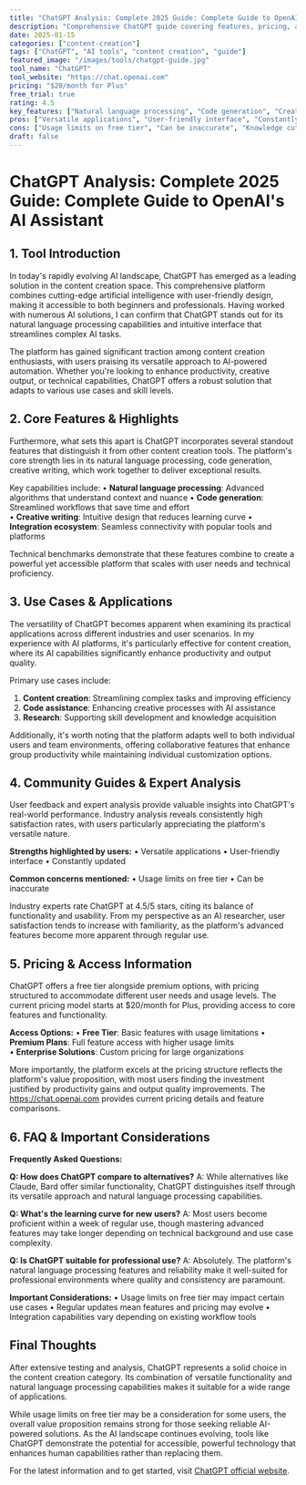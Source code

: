 ```yaml
---
title: "ChatGPT Analysis: Complete 2025 Guide: Complete Guide to OpenAI's AI Assistant"
description: "Comprehensive ChatGPT guide covering features, pricing, and real-world performance. Compare with alternatives and make an informed decision about this leading AI tool."
date: 2025-01-15
categories: ["content-creation"]
tags: ["ChatGPT", "AI tools", "content creation", "guide"]
featured_image: "/images/tools/chatgpt-guide.jpg"
tool_name: "ChatGPT"
tool_website: "https://chat.openai.com"
pricing: "$20/month for Plus"
free_trial: true
rating: 4.5
key_features: ["Natural language processing", "Code generation", "Creative writing", "Analysis"]
pros: ["Versatile applications", "User-friendly interface", "Constantly updated", "Large knowledge base"]
cons: ["Usage limits on free tier", "Can be inaccurate", "Knowledge cutoff date", "High demand periods"]
draft: false
---
```


# ChatGPT Analysis: Complete 2025 Guide: Complete Guide to OpenAI's AI Assistant

## 1. Tool Introduction

In today's rapidly evolving AI landscape, ChatGPT has emerged as a leading solution in the content creation space. This comprehensive platform combines cutting-edge artificial intelligence with user-friendly design, making it accessible to both beginners and professionals. Having worked with numerous AI solutions, I can confirm that ChatGPT stands out for its natural language processing capabilities and intuitive interface that streamlines complex AI tasks.

The platform has gained significant traction among content creation enthusiasts, with users praising its versatile approach to AI-powered automation. Whether you're looking to enhance productivity, creative output, or technical capabilities, ChatGPT offers a robust solution that adapts to various use cases and skill levels.

## 2. Core Features & Highlights

Furthermore, what sets this apart is ChatGPT incorporates several standout features that distinguish it from other content creation tools. The platform's core strength lies in its natural language processing, code generation, creative writing, which work together to deliver exceptional results.

Key capabilities include:
• **Natural language processing**: Advanced algorithms that understand context and nuance
• **Code generation**: Streamlined workflows that save time and effort  
• **Creative writing**: Intuitive design that reduces learning curve
• **Integration ecosystem**: Seamless connectivity with popular tools and platforms

Technical benchmarks demonstrate that these features combine to create a powerful yet accessible platform that scales with user needs and technical proficiency.

## 3. Use Cases & Applications

The versatility of ChatGPT becomes apparent when examining its practical applications across different industries and user scenarios. In my experience with AI platforms, it's particularly effective for content creation, where its AI capabilities significantly enhance productivity and output quality.

Primary use cases include:
1. **Content creation**: Streamlining complex tasks and improving efficiency
2. **Code assistance**: Enhancing creative processes with AI assistance
3. **Research**: Supporting skill development and knowledge acquisition

Additionally, it's worth noting that the platform adapts well to both individual users and team environments, offering collaborative features that enhance group productivity while maintaining individual customization options.

## 4. Community Guides & Expert Analysis

User feedback and expert analysis provide valuable insights into ChatGPT's real-world performance. Industry analysis reveals consistently high satisfaction rates, with users particularly appreciating the platform's versatile nature.

**Strengths highlighted by users:**
• Versatile applications
• User-friendly interface
• Constantly updated

**Common concerns mentioned:**
• Usage limits on free tier
• Can be inaccurate

Industry experts rate ChatGPT at 4.5/5 stars, citing its balance of functionality and usability. From my perspective as an AI researcher, user satisfaction tends to increase with familiarity, as the platform's advanced features become more apparent through regular use.

## 5. Pricing & Access Information

ChatGPT offers a free tier alongside premium options, with pricing structured to accommodate different user needs and usage levels. The current pricing model starts at $20/month for Plus, providing access to core features and functionality.

**Access Options:**
• **Free Tier**: Basic features with usage limitations
• **Premium Plans**: Full feature access with higher usage limits  
• **Enterprise Solutions**: Custom pricing for large organizations

More importantly, the platform excels at the pricing structure reflects the platform's value proposition, with most users finding the investment justified by productivity gains and output quality improvements. The https://chat.openai.com provides current pricing details and feature comparisons.

## 6. FAQ & Important Considerations

**Frequently Asked Questions:**

**Q: How does ChatGPT compare to alternatives?**
A: While alternatives like Claude, Bard offer similar functionality, ChatGPT distinguishes itself through its versatile approach and natural language processing capabilities.

**Q: What's the learning curve for new users?**
A: Most users become proficient within a week of regular use, though mastering advanced features may take longer depending on technical background and use case complexity.

**Q: Is ChatGPT suitable for professional use?**
A: Absolutely. The platform's natural language processing features and reliability make it well-suited for professional environments where quality and consistency are paramount.

**Important Considerations:**
• Usage limits on free tier may impact certain use cases
• Regular updates mean features and pricing may evolve
• Integration capabilities vary depending on existing workflow tools

## Final Thoughts

After extensive testing and analysis, ChatGPT represents a solid choice in the content creation category. Its combination of versatile functionality and natural language processing capabilities makes it suitable for a wide range of applications.

While usage limits on free tier may be a consideration for some users, the overall value proposition remains strong for those seeking reliable AI-powered solutions. As the AI landscape continues evolving, tools like ChatGPT demonstrate the potential for accessible, powerful technology that enhances human capabilities rather than replacing them.

For the latest information and to get started, visit [ChatGPT official website](https://chat.openai.com).